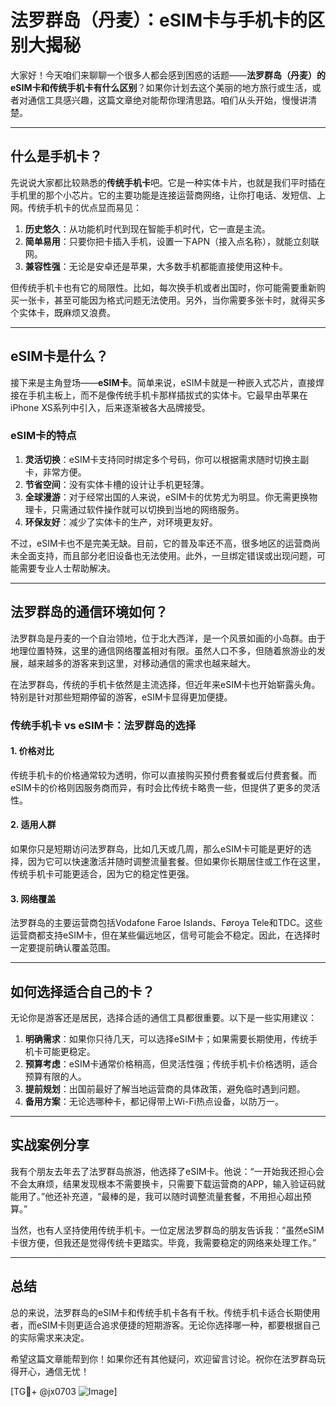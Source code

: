 # 法罗群岛（丹麦）：eSIM卡与手机卡的区别大揭秘

大家好！今天咱们来聊聊一个很多人都会感到困惑的话题——**法罗群岛（丹麦）的eSIM卡和传统手机卡有什么区别**？如果你计划去这个美丽的地方旅行或生活，或者对通信工具感兴趣，这篇文章绝对能帮你理清思路。咱们从头开始，慢慢讲清楚。

---

## 什么是手机卡？

先说说大家都比较熟悉的**传统手机卡**吧。它是一种实体卡片，也就是我们平时插在手机里的那个小芯片。它的主要功能是连接运营商网络，让你打电话、发短信、上网。传统手机卡的优点显而易见：

1. **历史悠久**：从功能机时代到现在智能手机时代，它一直是主流。
2. **简单易用**：只要你把卡插入手机，设置一下APN（接入点名称），就能立刻联网。
3. **兼容性强**：无论是安卓还是苹果，大多数手机都能直接使用这种卡。

但传统手机卡也有它的局限性。比如，每次换手机或者出国时，你可能需要重新购买一张卡，甚至可能因为格式问题无法使用。另外，当你需要多张卡时，就得买多个实体卡，既麻烦又浪费。

---

## eSIM卡是什么？

接下来是主角登场——**eSIM卡**。简单来说，eSIM卡就是一种嵌入式芯片，直接焊接在手机主板上，而不是像传统手机卡那样插拔式的实体卡。它最早由苹果在iPhone XS系列中引入，后来逐渐被各大品牌接受。

### eSIM卡的特点

1. **灵活切换**：eSIM卡支持同时绑定多个号码，你可以根据需求随时切换主副卡，非常方便。
2. **节省空间**：没有实体卡槽的设计让手机更轻薄。
3. **全球漫游**：对于经常出国的人来说，eSIM卡的优势尤为明显。你无需更换物理卡，只需通过软件操作就可以切换到当地的网络服务。
4. **环保友好**：减少了实体卡的生产，对环境更友好。

不过，eSIM卡也不是完美无缺。目前，它的普及率还不高，很多地区的运营商尚未全面支持，而且部分老旧设备也无法使用。此外，一旦绑定错误或出现问题，可能需要专业人士帮助解决。

---

## 法罗群岛的通信环境如何？

法罗群岛是丹麦的一个自治领地，位于北大西洋，是一个风景如画的小岛群。由于地理位置特殊，这里的通信网络覆盖相对有限。虽然人口不多，但随着旅游业的发展，越来越多的游客来到这里，对移动通信的需求也越来越大。

在法罗群岛，传统的手机卡依然是主流选择，但近年来eSIM卡也开始崭露头角。特别是针对那些短期停留的游客，eSIM卡显得更加便捷。

### 传统手机卡 vs eSIM卡：法罗群岛的选择

#### 1. **价格对比**
传统手机卡的价格通常较为透明，你可以直接购买预付费套餐或后付费套餐。而eSIM卡的价格则因服务商而异，有时会比传统卡略贵一些，但提供了更多的灵活性。

#### 2. **适用人群**
如果你只是短期访问法罗群岛，比如几天或几周，那么eSIM卡可能是更好的选择，因为它可以快速激活并随时调整流量套餐。但如果你长期居住或工作在这里，传统手机卡可能更适合，因为它的稳定性更强。

#### 3. **网络覆盖**
法罗群岛的主要运营商包括Vodafone Faroe Islands、Føroya Tele和TDC。这些运营商都支持eSIM卡，但在某些偏远地区，信号可能会不稳定。因此，在选择时一定要提前确认覆盖范围。

---

## 如何选择适合自己的卡？

无论你是游客还是居民，选择合适的通信工具都很重要。以下是一些实用建议：

1. **明确需求**：如果你只待几天，可以选择eSIM卡；如果需要长期使用，传统手机卡可能更稳定。
2. **预算考虑**：eSIM卡通常价格稍高，但灵活性强；传统手机卡价格透明，适合预算有限的人。
3. **提前规划**：出国前最好了解当地运营商的具体政策，避免临时遇到问题。
4. **备用方案**：无论选哪种卡，都记得带上Wi-Fi热点设备，以防万一。

---

## 实战案例分享

我有个朋友去年去了法罗群岛旅游，他选择了eSIM卡。他说：“一开始我还担心会不会太麻烦，结果发现根本不需要换卡，只需要下载运营商的APP，输入验证码就能用了。”他还补充道，“最棒的是，我可以随时调整流量套餐，不用担心超出预算。”

当然，也有人坚持使用传统手机卡。一位定居法罗群岛的朋友告诉我：“虽然eSIM卡很方便，但我还是觉得传统卡更踏实。毕竟，我需要稳定的网络来处理工作。”

---

## 总结

总的来说，法罗群岛的eSIM卡和传统手机卡各有千秋。传统手机卡适合长期使用者，而eSIM卡则更适合追求便捷的短期游客。无论你选择哪一种，都要根据自己的实际需求来决定。

希望这篇文章能帮到你！如果你还有其他疑问，欢迎留言讨论。祝你在法罗群岛玩得开心，通信无忧！

[TG💪+ @jx0703 ![Image](https://github.com/user-attachments/assets/dbca1d08-cadb-493c-b0ec-ad6f7a83f270)]